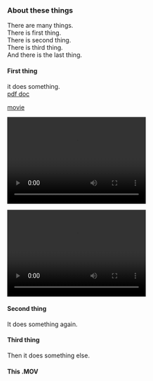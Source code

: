 ### About these things


There are many things.  
There is first thing.  
There is second thing.  
There is third thing.  
And there is the last thing.

 
  
 
#### First thing

it does something.  
[pdf doc](https://docs.google.com/viewer?url=https://github.com/bodichHub/testrun/raw/master/doc_cloud.pdf)

[movie](https://docs.google.com/viewer?url=https://github.com/bodichHub/testrun/blob/master/file_example_MOV_480_700kB.mov?raw=true)

<video src="https://github.com/bodichHub/testrun/blob/master/SampleVideo_640x360_1mb.mp4?raw=true" width="320" height="200" controls preload></video>

<video src="https://github.com/bodichHub/testrun/blob/master/file_example_MOV_480_700kB.mov?raw=true" width="320" height="200" controls preload></video>
  
#### Second thing

It does something again.




#### Third thing

Then it does something else. 



#### This .MOV
